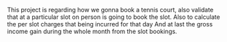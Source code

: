 This project is regarding how we gonna book a tennis court, also validate that at a particular slot on person is going to book the slot.
Also to calculate the per slot charges that being incurred for that day 
And at last the gross income gain during the whole month from the slot bookings.
